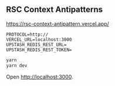 ## RSC Context Antipatterns

https://rsc-context-antipattern.vercel.app/

```
PROTOCOL=http://
VERCEL_URL=localhost:3000
UPSTASH_REDIS_REST_URL=
UPSTASH_REDIS_REST_TOKEN=
```

```bash
yarn
yarn dev
```

Open [http://localhost:3000](http://localhost:3000).